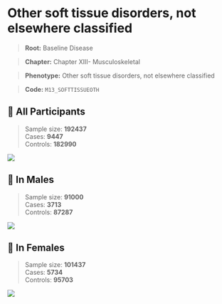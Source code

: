 # Other soft tissue disorders, not elsewhere classified

> **Root:** Baseline Disease  

> **Chapter:** Chapter XIII- Musculoskeletal  

> **Phenotype:** Other soft tissue disorders, not elsewhere classified  

> **Code:** `M13_SOFTTISSUEOTH`

## 🧪 All Participants  
> Sample size: **192437**  
> Cases: **9447**  
> Controls: **182990**
<img src="/Disease/Figures/ALL/Incidence/M13_SOFTTISSUEOTH.png"/>
<CsvTable src="/Disease_Data/ALL/Incidence/COX_M13_SOFTTISSUEOTH.csv" label="🔍 View full results" />

## 👨 In Males  
> Sample size: **91000**  
> Cases: **3713**  
> Controls: **87287**
<img src="/Disease/Figures/Male/Incidence/M13_SOFTTISSUEOTH.png"/>
<CsvTable src="/Disease_Data/Male/Incidence/COX_M13_SOFTTISSUEOTH.csv" label="🔍 View full results" />

## 👩 In Females  
> Sample size: **101437**  
> Cases: **5734**  
> Controls: **95703**
<img src="/Disease/Figures/Female/Incidence/M13_SOFTTISSUEOTH.png"/>
<CsvTable src="/Disease_Data/Female/Incidence/COX_M13_SOFTTISSUEOTH.csv" label="🔍 View full results" />
